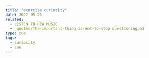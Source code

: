 ```yaml
---
title: "exercise curiosity"
date: 2022-05-26
related:
  - LISTEN TO NEW MUSIC
  - _quotes/the-important-thing-is-not-to-stop-questioning.md
type: cue
tags:
  - curiosity
  - cue
---
```

